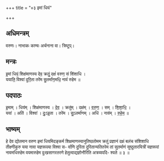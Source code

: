 +++
title = "०३ इमां धियं"

+++
## अधिमन्त्रम्
वरुणः। नाभाकः काण्वः अर्चनाना वा। त्रिष्टुप्।

## मन्त्रः
इ॒मां धियं॒ शिक्ष॑माणस्य देव॒ क्रतुं॒ दक्षं॑ वरुण॒ सं शि॑शाधि ।  
ययाति॒ विश्वा॑ दुरि॒ता तरे॑म सु॒तर्मा॑ण॒मधि॒ नावं॑ रुहेम ॥

## पदपाठः
इ॒माम् । धिय॑म् । शिक्ष॑माणस्य । दे॒व॒ । क्रतु॑म् । दक्ष॑म् । व॒रु॒ण॒ । सम् । शि॒शा॒धि॒ ।  
यया॑ । अति॑ । विश्वा॑ । दुः॒ऽइ॒ता । तरे॑म । सु॒ऽतर्मा॑णम् । अधि॑ । नाव॑म् । रु॒हे॒म॒ ॥

## भाष्यम्
हे देव द्योतमान वरुण इमां धियमिदङ्कर्म शिक्षमाणस्यानुतिष्ठतोमम क्रतुं प्रज्ञानं दक्षं बलंच संशिशाधि तीक्ष्णीकुरु यया नावा यज्ञरूपया विश्वा स- र्वाणि दुरिता दुरितान्यतितरेम तां सुतर्माणं सुष्ठुतारयित्रीं यज्ञरूपां नावमधिरुहेम वयमारुहेम दुःखसागरतरणे हेतुत्वाद्यज्ञोनौरिति अत्रव्यपदि- श्यते ॥ ३ ॥